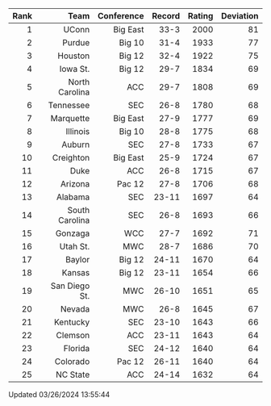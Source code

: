 | Rank  | Team                 | Conference           | Record   | Rating | Deviation |
| ---:  | ---:                 | ---:                 | ---:     | ---:   | ---:      |
| 1     | UConn                | Big East             | 33-3     | 2000   | 81        |
| 2     | Purdue               | Big 10               | 31-4     | 1933   | 77        |
| 3     | Houston              | Big 12               | 32-4     | 1922   | 75        |
| 4     | Iowa St.             | Big 12               | 29-7     | 1834   | 69        |
| 5     | North Carolina       | ACC                  | 29-7     | 1808   | 69        |
| 6     | Tennessee            | SEC                  | 26-8     | 1780   | 68        |
| 7     | Marquette            | Big East             | 27-9     | 1777   | 69        |
| 8     | Illinois             | Big 10               | 28-8     | 1775   | 68        |
| 9     | Auburn               | SEC                  | 27-8     | 1733   | 67        |
| 10    | Creighton            | Big East             | 25-9     | 1724   | 67        |
| 11    | Duke                 | ACC                  | 26-8     | 1715   | 67        |
| 12    | Arizona              | Pac 12               | 27-8     | 1706   | 68        |
| 13    | Alabama              | SEC                  | 23-11    | 1697   | 64        |
| 14    | South Carolina       | SEC                  | 26-8     | 1693   | 66        |
| 15    | Gonzaga              | WCC                  | 27-7     | 1692   | 71        |
| 16    | Utah St.             | MWC                  | 28-7     | 1686   | 70        |
| 17    | Baylor               | Big 12               | 24-11    | 1670   | 64        |
| 18    | Kansas               | Big 12               | 23-11    | 1654   | 66        |
| 19    | San Diego St.        | MWC                  | 26-10    | 1651   | 65        |
| 20    | Nevada               | MWC                  | 26-8     | 1645   | 67        |
| 21    | Kentucky             | SEC                  | 23-10    | 1643   | 66        |
| 22    | Clemson              | ACC                  | 23-11    | 1643   | 64        |
| 23    | Florida              | SEC                  | 24-12    | 1640   | 64        |
| 24    | Colorado             | Pac 12               | 26-11    | 1640   | 64        |
| 25    | NC State             | ACC                  | 24-14    | 1632   | 64        |

Updated 03/26/2024 13:55:44
